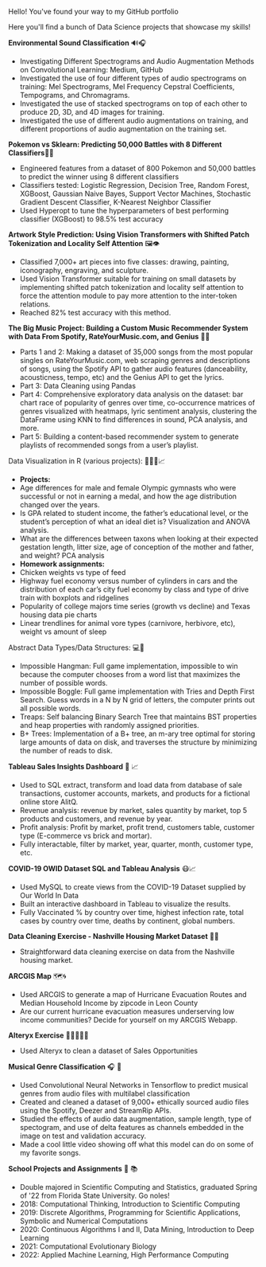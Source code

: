 Hello! You've found your way to my GitHub portfolio

Here you'll find a bunch of Data Science projects that showcase my skills!

**Environmental Sound Classification** 🔊🎧
- Investigating Different Spectrograms and Audio Augmentation Methods on Convolutional Learning: Medium, GitHub
- Investigated the use of four different types of audio spectrograms on training: Mel Spectrograms, Mel Frequency Cepstral Coefficients, Tempograms, and Chromagrams.
- Investigated the use of stacked spectrograms on top of each other to produce 2D, 3D, and 4D images for training.
- Investigated the use of different audio augmentations on training, and different proportions of audio augmentation on the training set.




**Pokemon vs Sklearn: Predicting 50,000 Battles with 8 Different Classifiers**👾🤖
- Engineered features from a dataset of 800 Pokemon and 50,000 battles to predict the winner using 8 different classifiers
- Classifiers tested: Logistic Regression, Decision Tree, Random Forest, XGBoost, Gaussian Naive Bayes, Support Vector Machines, Stochastic Gradient Descent Classifier, K-Nearest Neighbor Classifier
- Used Hyperopt to tune the hyperparameters of best performing classifier (XGBoost) to 98.5% test accuracy

**Artwork Style Prediction: Using Vision Transformers with Shifted Patch Tokenization and Locality Self Attention** 🖼👁
- Classified 7,000+ art pieces into five classes: drawing, painting, iconography, engraving, and sculpture.
- Used Vision Transformer suitable for training on small datasets by implementing shifted patch tokenization and locality self attention to force the attention module to pay more attention to the inter-token relations.
- Reached 82% test accuracy with this method.

**The Big Music Project: Building a Custom Music Recommender System with Data From Spotify, RateYourMusic.com, and Genius** 🎼🎶
- Parts 1 and 2: Making a dataset of 35,000 songs from the most popular singles on RateYourMusic.com, web scraping genres and descriptions of songs, using the Spotify API to gather audio features (danceability, acousticness, tempo, etc) and the Genius API to get the lyrics.
- Part 3: Data Cleaning using Pandas
- Part 4: Comprehensive exploratory data analysis on the dataset: bar chart race of popularity of genres over time, co-occurrence matrices of genres visualized with heatmaps, lyric sentiment analysis, clustering the DataFrame using KNN to find differences in sound, PCA analysis, and more.
- Part 5: Building a content-based recommender system to generate playlists of recommended songs from a user’s playlist.

Data Visualization in R (various projects): 👨🏽‍💻📈
- **Projects:**
- Age differences for male and female Olympic gymnasts who were successful or not in earning a medal, and how the age distribution changed over the years.
- Is GPA related to student income, the father’s educational level, or the student’s perception of what an ideal diet is? Visualization and ANOVA analysis.
- What are the differences between taxons when looking at their expected gestation length, litter size, age of conception of the mother and father, and weight? PCA analysis
- **Homework assignments:**
- Chicken weights vs type of feed
- Highway fuel economy versus number of cylinders in cars and the distribution of each car’s city fuel economy by class and type of drive train with boxplots and ridgelines
- Popularity of college majors time series (growth vs decline) and Texas housing data pie charts
- Linear trendlines for animal vore types (carnivore, herbivore, etc), weight vs amount of sleep

Abstract Data Types/Data Structures: 💻💾
- Impossible Hangman: Full game implementation, impossible to win because the computer chooses from a word list that maximizes the number of possible words.
- Impossible Boggle: Full game implementation with Tries and Depth First Search. Guess words in a N by N grid of letters, the computer prints out all possible words.
- Treaps: Self balancing Binary Search Tree that maintains BST properties and heap properties with randomly assigned priorities.
- B+ Trees: Implementation of a B+ tree, an m-ary tree optimal for storing large amounts of data on disk, and traverses the structure by minimizing the number of reads to disk.


**Tableau Sales Insights Dashboard** 💸 📈
- Used to SQL extract, transform and load data from database of sale transactions, customer accounts, markets, and products for a fictional online store AlitQ.
- Revenue analysis: revenue by market, sales quantity by market, top 5 products and customers, and revenue by year.
- Profit analysis: Profit by market, profit trend, customers table, customer type (E-commerce vs brick and mortar).
- Fully interactable, filter by market, year, quarter, month, customer type, etc.

**COVID-19 OWID Dataset SQL and Tableau Analysis** 😷📈
- Used MySQL to create views from the COVID-19 Dataset supplied by Our World In Data
- Built an interactive dashboard in Tableau to visualize the results.
- Fully Vaccinated % by country over time, highest infection rate, total cases by country over time, deaths by continent, global numbers.

**Data Cleaning Exercise - Nashville Housing Market Dataset** 🧼🏡
- Straightforward data cleaning exercise on data from the Nashville housing market.

**ARCGIS Map** 🗺🌀
- Used ARCGIS to generate a map of Hurricane Evacuation Routes and Median Household Income by zipcode in Leon County
- Are our current hurricane evacuation measures underserving low income communities? Decide for yourself on my ARCGIS Webapp.

**Alteryx Exercise** 👨🏽‍💻🏋🏽
- Used Alteryx to clean a dataset of Sales Opportunities

**Musical Genre Classification** 🎧 🎨
- Used Convolutional Neural Networks in Tensorflow to predict musical genres from audio files with multilabel classification
- Created and cleaned a dataset of 9,000+ ethically sourced audio files using the Spotify, Deezer and StreamRip APIs.
- Studied the effects of audio data augmentation, sample length, type of spectogram, and use of delta features as channels embedded in the image on test and validation accuracy.
- Made a cool little video showing off what this model can do on some of my favorite songs.

**School Projects and Assignments** 🍢 📚
- Double majored in Scientific Computing and Statistics, graduated Spring of '22 from Florida State University. Go noles!
- 2018: Computational Thinking, Introduction to Scientific Computing
- 2019: Discrete Algorithms, Programming for Scientific Applications, Symbolic and Numerical Computations
- 2020: Continuous Algorithms I and II, Data Mining, Introduction to Deep Learning
- 2021: Computational Evolutionary Biology
- 2022: Applied Machine Learning, High Performance Computing





<!---
notabelardoriojas/notabelardoriojas is a ✨ special ✨ repository because its `README.md` (this file) appears on your GitHub profile.
You can click the Preview link to take a look at your changes.
--->
